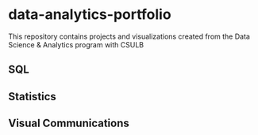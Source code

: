 # data-analytics-portfolio
This repository contains projects and visualizations created from the Data Science & Analytics program with CSULB

## SQL 

## Statistics

## Visual Communications 

